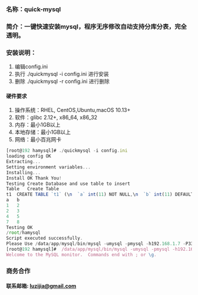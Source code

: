 ### 名称：quick-mysql
### 简介：一键快速安装mysql，程序无序修改自动支持分库分表，完全透明。
### 安装说明：   
1. 编辑config.ini
2. 执行 ./quickmysql -i config.ini 进行安装
3. 删除 ./quickmysql -r config.ini 进行删除

#### 硬件要求
1. 操作系统：RHEL, CentOS,Ubuntu,macOS 10.13+
2. 软件：glibc 2.12+, x86_64, x86_32
3. 内存：最小1GB以上
4. 本地存储：最小1GB以上
5. 网络：最小百兆网卡

```javascript
[root@192 hamysql]# ./quickmysql -i config.ini
loading config OK
Extracting...
Setting environment variables...
Installing...
Install OK Thank You!
Testing Create Database and use table to insert
Table	Create Table
t1	CREATE TABLE `t1` (\n  `a` int(11) NOT NULL,\n  `b` int(11) DEFAULT NULL,\n  PRIMARY KEY (`a`)\n) ENGINE=SPIDER DEFAULT CHARSET=utf8mb4\n PARTITION BY LIST (crc32(`a`) MOD 1)\n(PARTITION `pt0` VALUES IN (0) COMMENT = 'database "test1_0", table "t1", server "SPT0"' ENGINE = SPIDER)
a	b
1	2
2	3
4	5
7	8
Testing OK
/root/hamysql
Script executed successfully.
Please Use /data/app/mysql/bin/mysql -umysql -pmysql -h192.168.1.7 -P3306 来访问数据库吧～
[root@192 hamysql]#  /data/app/mysql/bin/mysql -umysql -pmysql -h192.168.1.7 -P3306
Welcome to the MySQL monitor.  Commands end with ; or \g.
```
### 商务合作
#### 联系邮箱: luzijia@gmail.com
